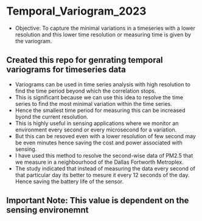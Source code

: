 # Temporal_Variogram_2023
- Objective: To capture the minimal variations in a timeseries with a lower resolution and this lower time resolution or measuring time is given by the variogram.
## Created this repo for genrating temporal variograms for timeseries data
- Variograms can be used in time series analysis with high resolution to find the time period beyond which the correlation stops.
- This is significant because we can use this idea to resolve the time series to find the most minimal variation within the time series.
- Hence the smallest time period for measuring this can be increased byond the current resolution.
- This is highly useful in sensing applications where we monitor an environment every second or every microsecond for a variation.
- But this can be resoved even with a lower resolution of few second may be even minutes hence saving the cost and power associated with sensing.
- I have used this method to resolve the second-wise data of PM2.5 that we measure in a neighbourhood of the Dallas Fortworth Metroplex. 
- The study indicated that instead of measuring the data every second of that particular day its better to mesure it every 12 seconds of the day. Hence saving the battery life of the sensor.

## Important Note: This value is dependent on the sensing environemnt
